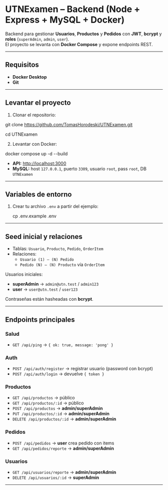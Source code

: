# UTNExamen – Backend (Node + Express + MySQL + Docker)

Backend para gestionar **Usuarios**, **Productos** y **Pedidos** con **JWT**, **bcrypt** y **roles** (`superAdmin`, `admin`, `user`).  
El proyecto se levanta con **Docker Compose** y expone endpoints REST.

---

## Requisitos
- **Docker Desktop** 
- **Git**

---

## Levantar el proyecto

1. Clonar el repositorio:

git clone https://github.com/TomasHorodeski/UTNExamen.git

cd UTNExamen

2. Levantar con Docker:

docker compose up -d --build


- **API:** [http://localhost:3000](http://localhost:3000)  
- **MySQL:** host `127.0.0.1`, puerto `3309`, usuario `root`, pass `root`, DB `UTNExamen`

---

## Variables de entorno
1. Crear tu archivo `.env` a partir del ejemplo:

   cp .env.example .env

---

## Seed inicial y relaciones
- Tablas: `Usuario`, `Producto`, `Pedido`, `OrderItem`  
- Relaciones:
  - `Usuario (1) — (N) Pedido`
  - `Pedido (N) — (N) Producto` vía `OrderItem`

Usuarios iniciales:
- **superAdmin** → `admin@utn.test` / `admin123`
- **user** → `user@utn.test` / `user123`

Contraseñas están hasheadas con **bcrypt**.

---

## Endpoints principales

### Salud
- `GET /api/ping` → `{ ok: true, message: 'pong' }`

### Auth
- `POST /api/auth/register` → registrar usuario (password con bcrypt)
- `POST /api/auth/login` → devuelve `{ token }`

### Productos
- `GET /api/productos` → público
- `GET /api/productos/:id` → público
- `POST /api/productos` → **admin/superAdmin**
- `PUT /api/productos/:id` → **admin/superAdmin**
- `DELETE /api/productos/:id` → **admin/superAdmin**

### Pedidos
- `POST /api/pedidos` → **user** crea pedido con items
- `GET /api/pedidos/reporte` → **admin/superAdmin**

### Usuarios
- `GET /api/usuarios/reporte` → **admin/superAdmin**
- `DELETE /api/usuarios/:id` → **superAdmin**

---
